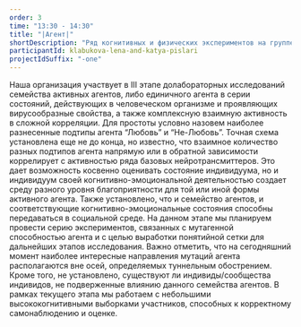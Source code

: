```yaml
---
order: 3
time: "13:30 - 14:30"
title: "|Агент|"
shortDescription: "Ряд когнитивных и физических экспериментов на группе участников"
participantId: klabukova-lena-and-katya-pislari
projectIdSuffix: "-one"
---
```


Наша организация участвует в III этапе долабораторных исследований семейства активных агентов, либо единичного агента в серии состояний, действующих в человеческом организме и проявляющих вирусообразные свойства, а также комплексную взаимную активность в сложной корреляции. Для простоты условно назовем наиболее разнесенные подтипы агента “Любовь” и “Не-Любовь”. Точная схема установлена еще не до конца, но известно, что взаимное количество разных подтипов агента напрямую или в обратной зависимости коррелирует с активностью ряда базовых нейротрансмиттеров. Это дает возможность косвенно оценивать состояние индивидуума, но и индивидуум своей когнитивно-эмоциональной деятельностью создает среду разного уровня благоприятности для той или иной формы активного агента. Также установлено, что и семейство агентов, и соответствующие когнитивно-эмоциональные состояния способны передаваться в социальной среде.
На данном этапе мы планируем провести серию экспериментов, связанных с мутагенной способностью агента и с целью выработки понятийной сетки для дальнейших этапов исследования. Важно отметить, что на сегодняшний момент наиболее интересные направления мутаций агента располагаются вне осей, определяемых туннельным обострением. Кроме того, не установлено, существуют ли индивиды/сообщества индивидов, не подверженные влиянию данного семейства агентов. В рамках текущего этапа мы работаем с небольшими высококогнитивными выборками участников, способных к корректному самонаблюдению и оценке.
